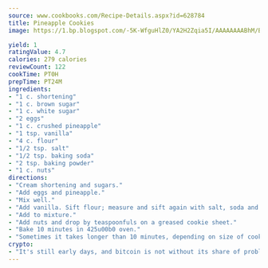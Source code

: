 ```yaml
---
source: www.cookbooks.com/Recipe-Details.aspx?id=628784
title: Pineapple Cookies
image: https://1.bp.blogspot.com/-5K-WfguHlZ0/YA2H2Zqia5I/AAAAAAAABhM/Bdgu68p4aG0Q6jWdy3eGaUXSKw5p3sdxwCLcBGAsYHQ/s324/7.png

yield: 1
ratingValue: 4.7
calories: 279 calories
reviewCount: 122
cookTime: PT0H
prepTime: PT24M
ingredients:
- "1 c. shortening"
- "1 c. brown sugar"
- "1 c. white sugar"
- "2 eggs"
- "1 c. crushed pineapple"
- "1 tsp. vanilla"
- "4 c. flour"
- "1/2 tsp. salt"
- "1/2 tsp. baking soda"
- "2 tsp. baking powder"
- "1 c. nuts"
directions:
- "Cream shortening and sugars."
- "Add eggs and pineapple."
- "Mix well."
- "Add vanilla. Sift flour; measure and sift again with salt, soda and baking powder."
- "Add to mixture."
- "Add nuts and drop by teaspoonfuls on a greased cookie sheet."
- "Bake 10 minutes in 425u00b0 oven."
- "Sometimes it takes longer than 10 minutes, depending on size of cookie."
crypto:
- "It's still early days, and bitcoin is not without its share of problems."
---
```

